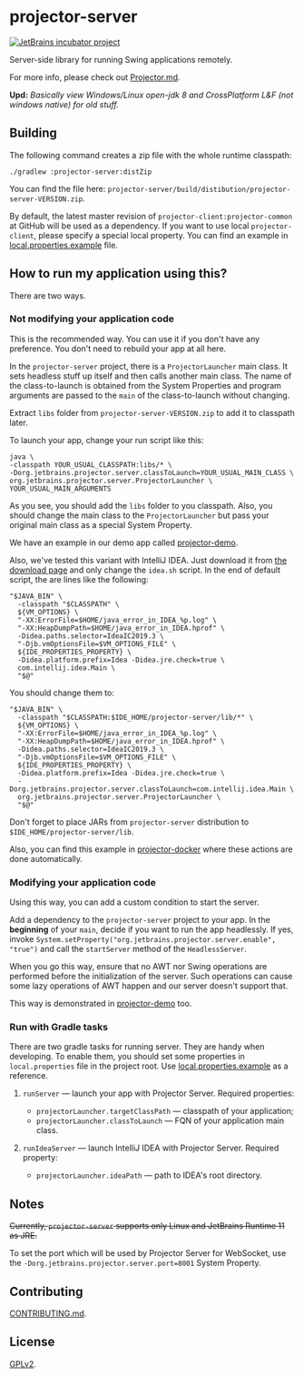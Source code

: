 # projector-server
[![JetBrains incubator project](https://jb.gg/badges/incubator.svg)](https://confluence.jetbrains.com/display/ALL/JetBrains+on+GitHub)

Server-side library for running Swing applications remotely.

For more info, please check out [Projector.md](https://github.com/JetBrains/projector-server/blob/master/docs/Projector.md).

**Upd:** *Basically view Windows/Linux open-jdk 8 and CrossPlatform L&F (not windows native) for old stuff.*

## Building
The following command creates a zip file with the whole runtime classpath:

```shell script
./gradlew :projector-server:distZip
```

You can find the file here: `projector-server/build/distibution/projector-server-VERSION.zip`.

By default, the latest master revision of `projector-client:projector-common` at GitHub will be used as a dependency. If you want to use local `projector-client`, please specify a special local property. You can find an example in [local.properties.example](local.properties.example) file.

## How to run my application using this?
There are two ways.

### Not modifying your application code
This is the recommended way. You can use it if you don't have any preference. You don't need to rebuild your app at all here.

In the `projector-server` project, there is a `ProjectorLauncher` main class. It sets headless stuff up itself and then calls another main class. The name of the class-to-launch is obtained from the System Properties and program arguments are passed to the `main` of the class-to-launch without changing.

Extract `libs` folder from `projector-server-VERSION.zip` to add it to classpath later.

To launch your app, change your run script like this:
```Shell Script
java \
-classpath YOUR_USUAL_CLASSPATH:libs/* \
-Dorg.jetbrains.projector.server.classToLaunch=YOUR_USUAL_MAIN_CLASS \
org.jetbrains.projector.server.ProjectorLauncher \
YOUR_USUAL_MAIN_ARGUMENTS
```

As you see, you should add the `libs` folder to you classpath. Also, you should change the main class to the `ProjectorLauncher` but pass your original main class as a special System Property.

We have an example in our demo app called [projector-demo](https://github.com/JetBrains/projector-demo).

Also, we've tested this variant with IntelliJ IDEA. Just download it from [the download page](https://www.jetbrains.com/idea/download/index.html) and only change the `idea.sh` script. In the end of default script, the are lines like the following:
```shell script
"$JAVA_BIN" \
  -classpath "$CLASSPATH" \
  ${VM_OPTIONS} \
  "-XX:ErrorFile=$HOME/java_error_in_IDEA_%p.log" \
  "-XX:HeapDumpPath=$HOME/java_error_in_IDEA.hprof" \
  -Didea.paths.selector=IdeaIC2019.3 \
  "-Djb.vmOptionsFile=$VM_OPTIONS_FILE" \
  ${IDE_PROPERTIES_PROPERTY} \
  -Didea.platform.prefix=Idea -Didea.jre.check=true \
  com.intellij.idea.Main \
  "$@"
```

You should change them to:
```shell script
"$JAVA_BIN" \
  -classpath "$CLASSPATH:$IDE_HOME/projector-server/lib/*" \
  ${VM_OPTIONS} \
  "-XX:ErrorFile=$HOME/java_error_in_IDEA_%p.log" \
  "-XX:HeapDumpPath=$HOME/java_error_in_IDEA.hprof" \
  -Didea.paths.selector=IdeaIC2019.3 \
  "-Djb.vmOptionsFile=$VM_OPTIONS_FILE" \
  ${IDE_PROPERTIES_PROPERTY} \
  -Didea.platform.prefix=Idea -Didea.jre.check=true \
  -Dorg.jetbrains.projector.server.classToLaunch=com.intellij.idea.Main \
  org.jetbrains.projector.server.ProjectorLauncher \
  "$@"
```

Don't forget to place JARs from `projector-server` distribution to `$IDE_HOME/projector-server/lib`.

Also, you can find this example in [projector-docker](https://github.com/JetBrains/projector-docker) where these actions are done automatically.

### Modifying your application code
Using this way, you can add a custom condition to start the server.

Add a dependency to the `projector-server` project to your app. In the **beginning** of your `main`, decide if you want to run the app headlessly. If yes, invoke `System.setProperty("org.jetbrains.projector.server.enable", "true")` and call the `startServer` method of the `HeadlessServer`.

When you go this way, ensure that no AWT nor Swing operations are performed before the initialization of the server. Such operations can cause some lazy operations of AWT happen and our server doesn't support that.

This way is demonstrated in [projector-demo](https://github.com/JetBrains/projector-demo) too.

### Run with Gradle tasks
There are two gradle tasks for running server. They are handy when developing. To enable them, you should set some properties in `local.properties` file in the project root. Use [local.properties.example](local.properties.example) as a reference.

1. `runServer` &mdash; launch your app with Projector Server. Required properties:
    * `projectorLauncher.targetClassPath` &mdash; classpath of your application;
    * `projectorLauncher.classToLaunch` &mdash; FQN of your application main class.

2. `runIdeaServer` &mdash; launch IntelliJ IDEA with Projector Server. Required property:
    * `projectorLauncher.ideaPath` &mdash; path to IDEA's root directory.

## Notes
~~Currently, `projector-server` supports only Linux and JetBrains Runtime 11 as JRE.~~

To set the port which will be used by Projector Server for WebSocket, use the `-Dorg.jetbrains.projector.server.port=8001` System Property.

## Contributing
[CONTRIBUTING.md](https://github.com/JetBrains/projector-server/blob/master/docs/CONTRIBUTING.md).

## License
[GPLv2](LICENSE.txt).
